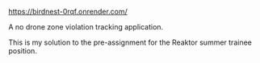 https://birdnest-0rqf.onrender.com/

A no drone zone violation tracking application.

This is my solution to the pre-assignment for the Reaktor summer trainee position.
